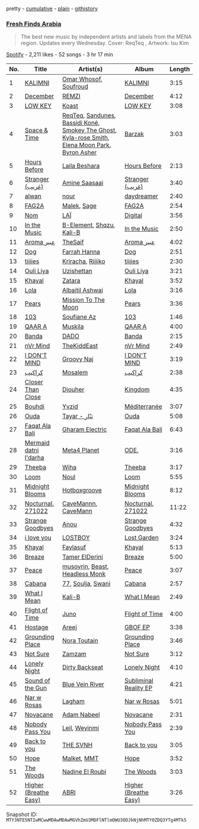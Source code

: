 pretty - [cumulative](/playlists/cumulative/37i9dQZF1DWUTC08ZxLjSQ.md) - [plain](/playlists/plain/37i9dQZF1DWUTC08ZxLjSQ) - [githistory](https://github.githistory.xyz/mackorone/spotify-playlist-archive/blob/main/playlists/plain/37i9dQZF1DWUTC08ZxLjSQ)

### [Fresh Finds Arabia](https://open.spotify.com/playlist/37i9dQZF1DWUTC08ZxLjSQ)

> The best new music by independent artists and labels from the MENA region\. Updates every Wednesday\. Cover: ReqTeq , Artwork: Isu Kim

[Spotify](https://open.spotify.com/user/spotify) - 2,211 likes - 52 songs - 3 hr 17 min

| No. | Title | Artist(s) | Album | Length |
|---|---|---|---|---|
| 1 | [KALIMNI](https://open.spotify.com/track/09kxB0BiZpFdjCTavu1YSt) | [Omar Whosof](https://open.spotify.com/artist/3yT8ShXUgEHCcPm8zYKnDF), [Soufroud](https://open.spotify.com/artist/42vfCMrTqlboQmnADL4FEB) | [KALIMNI](https://open.spotify.com/album/04xQVq2R04Hwd7MshKExFA) | 3:15 |
| 2 | [December](https://open.spotify.com/track/0JnCAByIOXF3pmduqQp9Xn) | [REMZI](https://open.spotify.com/artist/4gl3AHK8hqrCabEuPbj1LI) | [December](https://open.spotify.com/album/1m4dJoy1edgAZ1mxxUrDXi) | 4:12 |
| 3 | [LOW KEY](https://open.spotify.com/track/49c0DivBdrqqFrD6UIWTrZ) | [Koast](https://open.spotify.com/artist/5mp19VAuofzsBViN7LHKhH) | [LOW KEY](https://open.spotify.com/album/1hdMKomW6YdWdN6ZkXd0cV) | 3:08 |
| 4 | [Space & Time](https://open.spotify.com/track/0xHqT7a3BXGgn3uTzKEUbr) | [ReqTeq](https://open.spotify.com/artist/0F0tiuO58aU8k6KORsYrnv), [Sandunes](https://open.spotify.com/artist/4exRwr38tW2DlCNGl2gIqn), [Bassidi Koné](https://open.spotify.com/artist/4nQR0mQTUdRxwohhQlZtr9), [Smokey The Ghost](https://open.spotify.com/artist/3P4yYdpOTSa94saSCZja7s), [Kyla\-rose Smith](https://open.spotify.com/artist/3gr86P9hIAyVK5zBVCYMoE), [Elena Moon Park](https://open.spotify.com/artist/4Okanr8CZ6f2oGudDIyv77), [Byron Asher](https://open.spotify.com/artist/55sQfd3MpgHjytNXcPVdp0) | [Barzak](https://open.spotify.com/album/6nHE1H2IXDVRtozH48Xm43) | 3:03 |
| 5 | [Hours Before](https://open.spotify.com/track/09q1UGBV3en2NpEjeiK70A) | [Laila Beshara](https://open.spotify.com/artist/1jLZGIAr5dV3MrPxe4EKJD) | [Hours Before](https://open.spotify.com/album/3gUN37tZtyrH6kvabudnF7) | 2:13 |
| 6 | [Stranger \(غريب\)](https://open.spotify.com/track/3m7rymge4fdUrvDSKyRg0V) | [Amine Saasaai](https://open.spotify.com/artist/3Ob3H5MBJVHXNzAEuKD3le) | [Stranger \(غريب\)](https://open.spotify.com/album/21Grog1B6mhy0lmvf6VCVG) | 3:40 |
| 7 | [alwan](https://open.spotify.com/track/4CsrJAOj9SEEFbWWmwyC9U) | [nour](https://open.spotify.com/artist/3uHrAjYOHTFWu04dl0aYdo) | [daydreamer](https://open.spotify.com/album/7lu9PAgEM5XqPLrU0hi8wA) | 2:40 |
| 8 | [FAG2A](https://open.spotify.com/track/7mokTKlzN0a3zlBGZeSsdM) | [Malek](https://open.spotify.com/artist/3il7Rv594x5CYajnBuqIEv), [Sage](https://open.spotify.com/artist/4ipwFBBwR2qfKHEA9bcoHg) | [FAG2A](https://open.spotify.com/album/7tRGdl7s0qbaWAi47qeZjQ) | 2:54 |
| 9 | [Nom](https://open.spotify.com/track/7GqdUEcogTCCP8htbCkc4C) | [LAÏ](https://open.spotify.com/artist/7uUpJfXcVzBYTyaL55IKe6) | [Digital](https://open.spotify.com/album/7gf6kmc1GXt6Ab9gVPR21p) | 3:56 |
| 10 | [In the Music](https://open.spotify.com/track/5TQiZXRf45cJthdjbsmlYy) | [B\-Element](https://open.spotify.com/artist/2sSKCGvBkxCr5LOXxYGtqa), [Shqzu](https://open.spotify.com/artist/1aIKyRiP9H0H2IQ0RaWjbk), [Kali\-B](https://open.spotify.com/artist/62s7RLFRZJV8CcJWidmQ1j) | [In the Music](https://open.spotify.com/album/5IjEWqasrST65LtDSo0gEJ) | 2:50 |
| 11 | [Aroma عبير](https://open.spotify.com/track/0uaGiRPEILWQbamtwPmtVb) | [TheSaif](https://open.spotify.com/artist/6wE2ow6Lhp2eO5t71wygwA) | [Aroma عبير](https://open.spotify.com/album/1ZuKymhfVlambrhftRjWRJ) | 4:02 |
| 12 | [Dog](https://open.spotify.com/track/1WWtxXDnHFJQJXqSr0wZ4D) | [Farrah Hanna](https://open.spotify.com/artist/2IbXHOUXZmrRTByaOaRn8Z) | [Dog](https://open.spotify.com/album/1mB8S3VcFKPk5fP5dMTeRg) | 2:51 |
| 13 | [tiiiies](https://open.spotify.com/track/4trmxD9YPtU3GxMQLqLwwf) | [Kriracha](https://open.spotify.com/artist/5TSJcirRznrsWng7uyvnGA), [Riiiiko](https://open.spotify.com/artist/6XbUbADSRCbfgMjYrPGfbN) | [tiiiies](https://open.spotify.com/album/0K6fJ8QAHZeXIa4YsjAuji) | 2:30 |
| 14 | [Ouli Liya](https://open.spotify.com/track/5sk6R2149eT82gPVQI5vSY) | [Uzishettan](https://open.spotify.com/artist/20Rf6VG9JiegKXpPT416CE) | [Ouli Liya](https://open.spotify.com/album/2sqrTDtjVrLRG2qradXlHQ) | 3:21 |
| 15 | [Khayal](https://open.spotify.com/track/7JujukqNH3ouQYr2JM9TIq) | [Zatara](https://open.spotify.com/artist/5WOif35LUAZ7VfSmpELcQF) | [Khayal](https://open.spotify.com/album/3JM7yXIZdI6CH5gNIezXtZ) | 3:52 |
| 16 | [Lola](https://open.spotify.com/track/7h3MyaF9PwcTRsoTugynP6) | [Albaitil Ashwai](https://open.spotify.com/artist/6Xb2llJHXVw4OBdXGcAfX7) | [Lola](https://open.spotify.com/album/3gjyvRAkNSf8u4eSBfCLmM) | 3:16 |
| 17 | [Pears](https://open.spotify.com/track/3jETj9f1MNRF1Dsna9qfXj) | [Mission To The Moon](https://open.spotify.com/artist/6mPXYU5tU46bVYpiXYdxM7) | [Pears](https://open.spotify.com/album/7mYWOIIQ1n4Jzj5PRzno6x) | 3:36 |
| 18 | [103](https://open.spotify.com/track/5zqSgg5YkPUdzE5BpZV4x1) | [Soufiane Az](https://open.spotify.com/artist/28Q2uRWOQJHFGUy1VBCY04) | [103](https://open.spotify.com/album/0UmHC2jX7B5oIb64bDkPh0) | 1:46 |
| 19 | [QAAR A](https://open.spotify.com/track/0ipud6EnSxKYX27PDU9lXM) | [Muskila](https://open.spotify.com/artist/1iBiS6r5HvyEALDYfkWAQm) | [QAAR A](https://open.spotify.com/album/0r0oe1UN516mz9vAh3uu5m) | 4:00 |
| 20 | [Banda](https://open.spotify.com/track/1MPM80AcWKknvhIJL8nZON) | [DADO](https://open.spotify.com/artist/3JZEJB0wz9iw5yJGqfgKsg) | [Banda](https://open.spotify.com/album/2357p5LMBTSEQYjFdXshIn) | 2:15 |
| 21 | [nVr Mind](https://open.spotify.com/track/6QLlPyH3DqfoCiyzQfdxl2) | [TheKiddEast](https://open.spotify.com/artist/6QBV3lqWQWduZNIdi4yrhG) | [nVr Mind](https://open.spotify.com/album/7Awre3qsiQ0JrUS5XVwW1x) | 2:49 |
| 22 | [I DON'T MIND](https://open.spotify.com/track/2yeO5NYsvOJxMSpjpR6LwJ) | [Groovy Naj](https://open.spotify.com/artist/6d2Syl3W8TINc6MSCoQc0W) | [I DON'T MIND](https://open.spotify.com/album/2bMbRYeZN47qNdQy9ofTQk) | 3:19 |
| 23 | [كراكيب](https://open.spotify.com/track/5I2IZjU6D2v9UuIeGrGkN8) | [Mosalem](https://open.spotify.com/artist/0GAz4YKcVJUZHWQxvQit51) | [كراكيب](https://open.spotify.com/album/1mcJnk6CUvsGgHuGADXKdV) | 2:38 |
| 24 | [Closer Than Close](https://open.spotify.com/track/5nvlMbwOQxMs2lTzXBqZpF) | [Djouher](https://open.spotify.com/artist/75opyvDai90a20RL9VSa7D) | [Kingdom](https://open.spotify.com/album/3bAluFVvSuKNmPkmaR6xhd) | 4:35 |
| 25 | [Bouhdi](https://open.spotify.com/track/2NRaSmTlbNmwYYDsDMlgYR) | [Yvzid](https://open.spotify.com/artist/1hiAzHtDperYB5FhcWzJsW) | [Méditerranée](https://open.spotify.com/album/1HJzInrgb53YvdUXMbfiSt) | 3:07 |
| 26 | [Ouda](https://open.spotify.com/track/6Q6AWOfZQbKLGrEqJj0HTZ) | [Tayar \- تيّار](https://open.spotify.com/artist/6ntwC60sylc4u0Npjoj6GM) | [Ouda](https://open.spotify.com/album/0uelvlu1wNTweumpauIrPJ) | 5:08 |
| 27 | [Faqat Ala Bali](https://open.spotify.com/track/1wuVpWw54aPEeTrr95uRjp) | [Gharam Electric](https://open.spotify.com/artist/7bSZexnmG19HNWsNh1xok7) | [Faqat Ala Bali](https://open.spotify.com/album/3q8zNHHfUUAMrNgDIan35P) | 6:43 |
| 28 | [Mermaid datni l'darha](https://open.spotify.com/track/5DUguL7lB4cREG7LUjntlU) | [Meta4 Planet](https://open.spotify.com/artist/5ly3gcirOViqRU8RdR045r) | [ODE.](https://open.spotify.com/album/0pZ3DLUZg5QWIFHTpRUmWM) | 3:16 |
| 29 | [Theeba](https://open.spotify.com/track/6d5jCujuJOwybONWCJGulU) | [Wiha](https://open.spotify.com/artist/4OObxAaYEWxmJD3dKQjKV0) | [Theeba](https://open.spotify.com/album/3PqWZoMfDSxPD3m3gMI1am) | 3:17 |
| 30 | [Loom](https://open.spotify.com/track/1Q1PWZvKU0kvXZSc6B1LJW) | [Noul](https://open.spotify.com/artist/2eBVLC3ePF9HO0Ew4snCNq) | [Loom](https://open.spotify.com/album/0uNojfPWQ6REBGYSjWtBcp) | 5:55 |
| 31 | [Midnight Blooms](https://open.spotify.com/track/7vcMs6ZC0TZyrN6BDyf8vg) | [Hotboxgroove](https://open.spotify.com/artist/2iOmWTulb3nP3FQ9DYtLLV) | [Midnight Blooms](https://open.spotify.com/album/7vDLOjrrS0JH2YQYmcUCw8) | 8:12 |
| 32 | [Nocturnal\. 271022](https://open.spotify.com/track/4YvUEU1RrTQesua69Yhpds) | [CaveMannn](https://open.spotify.com/artist/6B0Uagp1PErbaZ8mpky7yY), [CaveMann](https://open.spotify.com/artist/6LEuTJkGGhJ1xBbJkNESJs) | [Nocturnal\. 271022](https://open.spotify.com/album/5CcimGJp9JYkgnLYHMJIKS) | 11:22 |
| 33 | [Strange Goodbyes](https://open.spotify.com/track/6KwdMYj4nfbixzgSVM0uFB) | [Anou](https://open.spotify.com/artist/0aQne1tbiKJM4qGKWW8Ykc) | [Strange Goodbyes](https://open.spotify.com/album/7LgTA1VhcRQ0xP6jvM5bAq) | 4:32 |
| 34 | [i love you](https://open.spotify.com/track/1QLQFaLF0zpqwg4wRfjBkq) | [LOSTBOY](https://open.spotify.com/artist/26USkQ8B5oOMnis7a29yNV) | [Lost Garden](https://open.spotify.com/album/0i4vvfosTiRqEpaiBrSMq1) | 3:24 |
| 35 | [Khayal](https://open.spotify.com/track/60LnIv9hAQulxVCSbPFQ6b) | [Faylasuf](https://open.spotify.com/artist/62pD2B6fmRXxLqZYAyvK74) | [Khayal](https://open.spotify.com/album/1oQtEMocdtaP1GBH7eVZbO) | 5:13 |
| 36 | [Breaze](https://open.spotify.com/track/6RJB9x8Dc1u22AbEMr2rH6) | [Tamer ElDerini](https://open.spotify.com/artist/6FWjqnwmfy9SqMJk40jpcW) | [Breaze](https://open.spotify.com/album/3xDxCUg4lEY0bmk84YmGKe) | 5:00 |
| 37 | [Peace](https://open.spotify.com/track/7m3rPFw7n8NsY8Ik5M2KZ4) | [musovrin](https://open.spotify.com/artist/1FExNWwycNVGZnfCMgJUky), [Beast](https://open.spotify.com/artist/66ma6gPxwiuzsKQZHtFb5b), [Headless Monk](https://open.spotify.com/artist/3JmGgA4fzifQjSJ5a4bMLI) | [Peace](https://open.spotify.com/album/2N2HH3ZQGDbWE4evh5K9Dv) | 3:07 |
| 38 | [Cabana](https://open.spotify.com/track/5KpdhAgDR2JCY8xu11RLTg) | [77](https://open.spotify.com/artist/2yOrzp26sCzukpaG23nI9U), [Soulja](https://open.spotify.com/artist/4LmdLhcTV6FR8omNKEOtuN), [Swani](https://open.spotify.com/artist/0MMq3ksIvp1PtO6nYZOToA) | [Cabana](https://open.spotify.com/album/5RbpvPnE2WOPoxX065eXYl) | 2:57 |
| 39 | [What I Mean](https://open.spotify.com/track/1mCI8PLlOgAIIJ9gSPj84v) | [Kali\-B](https://open.spotify.com/artist/62s7RLFRZJV8CcJWidmQ1j) | [What I Mean](https://open.spotify.com/album/61LjVnSbmGrXoZJz8RRaQY) | 2:49 |
| 40 | [Flight of Time](https://open.spotify.com/track/6jNFBaCURvVWBncn0GrZD2) | [Juno](https://open.spotify.com/artist/65cCRej79ekIxVA81UtCJD) | [Flight of Time](https://open.spotify.com/album/1RRhXcBViJOhNHSDeFKmhB) | 4:00 |
| 41 | [Hostage](https://open.spotify.com/track/0lJAsKOeHSBFj6X5msB21b) | [Areej](https://open.spotify.com/artist/08Dn6q1Vgbc3Vg16tRx2Ef) | [GBOF EP](https://open.spotify.com/album/1Ypxz2UMMhqVbrM48yNCQP) | 3:38 |
| 42 | [Grounding Place](https://open.spotify.com/track/5k42ev7lFesuG1UAlrKT3l) | [Nora Toutain](https://open.spotify.com/artist/7LXP2eZLFZYdpUi29xOF1A) | [Grounding Place](https://open.spotify.com/album/0mHtsfh7zOubxpNTDVzXKP) | 3:46 |
| 43 | [Not Sure](https://open.spotify.com/track/1nEu8odxpQOSoGhI3xOlbs) | [Zamzam](https://open.spotify.com/artist/40t0g2yYoi3XGYAIibe3UZ) | [Not Sure](https://open.spotify.com/album/3zQnmCch1nC6WElnzHNPpp) | 3:12 |
| 44 | [Lonely Night](https://open.spotify.com/track/6bQLBvEkp8GNL5tQrmBA5A) | [Dirty Backseat](https://open.spotify.com/artist/1Hk62j2Aypk6ykn1lgLPhf) | [Lonely Night](https://open.spotify.com/album/0qFSrdCbQowcEfJPnulGzF) | 4:10 |
| 45 | [Sound of the Gun](https://open.spotify.com/track/68V26HNk7ey1NE3VkHvO0N) | [Blue Vein River](https://open.spotify.com/artist/5zLSqhWdzWowLvrg0Nory0) | [Subliminal Reality EP](https://open.spotify.com/album/6zzP88NtgWx46fn02EW4xU) | 4:21 |
| 46 | [Nar w Rosas](https://open.spotify.com/track/7L3TurwY1wZQuBAGlGP43V) | [Lagham](https://open.spotify.com/artist/3sy97UUvGVuFTNEwl6H409) | [Nar w Rosas](https://open.spotify.com/album/4vLQRhlcPxEbtA5q7Uv677) | 5:01 |
| 47 | [Novacane](https://open.spotify.com/track/1yNlHjQG9oCwkRzMjlrXQ8) | [Adam Nabeel](https://open.spotify.com/artist/1Kfnrd9yf69MJpGLEsk7ZC) | [Novacane](https://open.spotify.com/album/20UY9yYwSUAt15SqbXeoAv) | 2:31 |
| 48 | [Nobody Pass You](https://open.spotify.com/track/1RsJEjWqWK5DfxvxiPIrza) | [Leil](https://open.spotify.com/artist/1qSYFEqGFLFOACQJqebin3), [Weyinmi](https://open.spotify.com/artist/0xf5q9m5lHOBdPh13Kp16c) | [Nobody Pass You](https://open.spotify.com/album/1jat5mK7rOJvKwnlbWH7M3) | 2:39 |
| 49 | [Back to you](https://open.spotify.com/track/334zuvClv7JYENjupg71GT) | [THE SVNH](https://open.spotify.com/artist/5uPlfGiZu46QlnaDYkcbAm) | [Back to you](https://open.spotify.com/album/7umWTAON78uAbqlZlVLuFO) | 3:05 |
| 50 | [Hope](https://open.spotify.com/track/6RJ5fDIAfT6edvjVgp3Wbh) | [Malket](https://open.spotify.com/artist/4SniWApo3km8jt2PVMnyEK), [MMT](https://open.spotify.com/artist/03KOcUfBqKsh9spQfwyoF4) | [Hope](https://open.spotify.com/album/3kEjGrGuSJUWjcE8tvm4rK) | 3:52 |
| 51 | [The Woods](https://open.spotify.com/track/2kmfh6SiWGNGscn1z7RlUT) | [Nadine El Roubi](https://open.spotify.com/artist/0LFs7mfW7n7DOKwmRTO0sf) | [The Woods](https://open.spotify.com/album/2k0fEyChPaC0qsSYXc0UqK) | 3:03 |
| 52 | [Higher \(Breathe Easy\)](https://open.spotify.com/track/3yilsAnbDMSTMRA5AR1Eg3) | [ABRI](https://open.spotify.com/artist/0HaOYwL5NsXcaTGebbW06I) | [Higher \(Breathe Easy\)](https://open.spotify.com/album/7b5DtLjl7shhLIkkq3Q1UN) | 3:26 |

Snapshot ID: `MTY3NTE5NTIwMCwwMDAwMDAwMGVhZmU3MDFlNTlmOWU3ODJkNjNhMTY0ZDQ3YTg4MTk5`
